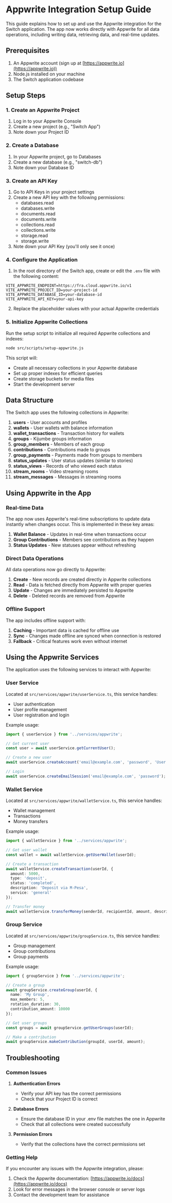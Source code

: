 # Appwrite Integration Setup Guide

This guide explains how to set up and use the Appwrite integration for the Switch application. The app now works directly with Appwrite for all data operations, including writing data, retrieving data, and real-time updates.

## Prerequisites

1. An Appwrite account (sign up at [https://appwrite.io](https://appwrite.io))
2. Node.js installed on your machine
3. The Switch application codebase

## Setup Steps

### 1. Create an Appwrite Project

1. Log in to your Appwrite Console
2. Create a new project (e.g., "Switch App")
3. Note down your Project ID

### 2. Create a Database

1. In your Appwrite project, go to Databases
2. Create a new database (e.g., "switch-db")
3. Note down your Database ID

### 3. Create an API Key

1. Go to API Keys in your project settings
2. Create a new API key with the following permissions:
   - databases.read
   - databases.write
   - documents.read
   - documents.write
   - collections.read
   - collections.write
   - storage.read
   - storage.write
3. Note down your API Key (you'll only see it once)

### 4. Configure the Application

1. In the root directory of the Switch app, create or edit the `.env` file with the following content:

```
VITE_APPWRITE_ENDPOINT=https://fra.cloud.appwrite.io/v1
VITE_APPWRITE_PROJECT_ID=your-project-id
VITE_APPWRITE_DATABASE_ID=your-database-id
VITE_APPWRITE_API_KEY=your-api-key
```

2. Replace the placeholder values with your actual Appwrite credentials

### 5. Initialize Appwrite Collections

Run the setup script to initialize all required Appwrite collections and indexes:

```bash
node src/scripts/setup-appwrite.js
```

This script will:
- Create all necessary collections in your Appwrite database
- Set up proper indexes for efficient queries
- Create storage buckets for media files
- Start the development server

## Data Structure

The Switch app uses the following collections in Appwrite:

1. **users** - User accounts and profiles
2. **wallets** - User wallets with balance information
3. **wallet_transactions** - Transaction history for wallets
4. **groups** - Kijumbe groups information
5. **group_members** - Members of each group
6. **contributions** - Contributions made to groups
7. **group_payments** - Payments made from groups to members
8. **status_updates** - User status updates (similar to stories)
9. **status_views** - Records of who viewed each status
10. **stream_rooms** - Video streaming rooms
11. **stream_messages** - Messages in streaming rooms

## Using Appwrite in the App

### Real-time Data

The app now uses Appwrite's real-time subscriptions to update data instantly when changes occur. This is implemented in these key areas:

1. **Wallet Balance** - Updates in real-time when transactions occur
2. **Group Contributions** - Members see contributions as they happen
3. **Status Updates** - New statuses appear without refreshing

### Direct Data Operations

All data operations now go directly to Appwrite:

1. **Create** - New records are created directly in Appwrite collections
2. **Read** - Data is fetched directly from Appwrite with proper queries
3. **Update** - Changes are immediately persisted to Appwrite
4. **Delete** - Deleted records are removed from Appwrite

### Offline Support

The app includes offline support with:

1. **Caching** - Important data is cached for offline use
2. **Sync** - Changes made offline are synced when connection is restored
3. **Fallback** - Critical features work even without internet

## Using the Appwrite Services

The application uses the following services to interact with Appwrite:

### User Service

Located at `src/services/appwrite/userService.ts`, this service handles:
- User authentication
- User profile management
- User registration and login

Example usage:
```typescript
import { userService } from '../services/appwrite';

// Get current user
const user = await userService.getCurrentUser();

// Create a new user
await userService.createAccount('email@example.com', 'password', 'User Name');

// Login
await userService.createEmailSession('email@example.com', 'password');
```

### Wallet Service

Located at `src/services/appwrite/walletService.ts`, this service handles:
- Wallet management
- Transactions
- Money transfers

Example usage:
```typescript
import { walletService } from '../services/appwrite';

// Get user wallet
const wallet = await walletService.getUserWallet(userId);

// Create a transaction
await walletService.createTransaction(userId, {
  amount: 5000,
  type: 'deposit',
  status: 'completed',
  description: 'Deposit via M-Pesa',
  service: 'general'
});

// Transfer money
await walletService.transferMoney(senderId, recipientId, amount, description);
```

### Group Service

Located at `src/services/appwrite/groupService.ts`, this service handles:
- Group management
- Group contributions
- Group payments

Example usage:
```typescript
import { groupService } from '../services/appwrite';

// Create a group
await groupService.createGroup(userId, {
  name: 'My Group',
  max_members: 5,
  rotation_duration: 30,
  contribution_amount: 10000
});

// Get user groups
const groups = await groupService.getUserGroups(userId);

// Make a contribution
await groupService.makeContribution(groupId, userId, amount);
```

## Troubleshooting

### Common Issues

1. **Authentication Errors**
   - Verify your API key has the correct permissions
   - Check that your Project ID is correct

2. **Database Errors**
   - Ensure the database ID in your .env file matches the one in Appwrite
   - Check that all collections were created successfully

3. **Permission Errors**
   - Verify that the collections have the correct permissions set

### Getting Help

If you encounter any issues with the Appwrite integration, please:
1. Check the Appwrite documentation: [https://appwrite.io/docs](https://appwrite.io/docs)
2. Look for error messages in the browser console or server logs
3. Contact the development team for assistance
